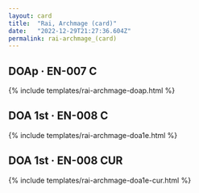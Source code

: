 ```yaml
---
layout: card
title:  "Rai, Archmage (card)"
date:   "2022-12-29T21:27:36.604Z"
permalink: rai-archmage_(card)
---
```


## DOAp &middot; EN-007 C

{% include templates/rai-archmage-doap.html %}


## DOA 1st &middot; EN-008 C

{% include templates/rai-archmage-doa1e.html %}


## DOA 1st &middot; EN-008 CUR

{% include templates/rai-archmage-doa1e-cur.html %}
